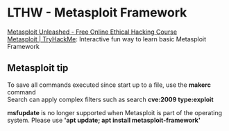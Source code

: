 # LTHW - Metasploit Framework

[Metasploit Unleashed - Free Online Ethical Hacking Course](https://www.offensive-security.com/metasploit-unleashed/)  
[Metasploit | TryHackMe](https://tryhackme.com/room/rpmetasploit): Interactive fun way to learn basic Metasploit Framework  


## Metasploit tip
To save all commands executed since start up to a file, use the **makerc** command  
Search can apply complex filters such as search **cve:2009 type:exploit**  

**msfupdate** is no longer supported when Metasploit is part of the operating
system. Please use **'apt update; apt install metasploit-framework'**  

